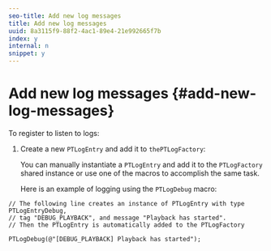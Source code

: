 ```yaml
---
seo-title: Add new log messages
title: Add new log messages
uuid: 8a3115f9-88f2-4ac1-89e4-21e992665f7b
index: y
internal: n
snippet: y
---
```


# Add new log messages {#add-new-log-messages}

 To register to listen to logs: 
1. Create a new `PTLogEntry` and add it to `thePTLogFactory`:

   You can manually instantiate a `PTLogEntry` and add it to the `PTLogFactory` shared instance or use one of the macros to accomplish the same task.

   Here is an example of logging using the `PTLogDebug` macro:

<a id="example_F014436E1686468F941F4EBD1A21B18E"></a>

```
// The following line creates an instance of PTLogEntry with type PTLogEntryDebug, 
// tag "DEBUG_PLAYBACK", and message "Playback has started". 
// Then the PTLogEntry is automatically added to the PTLogFactory  
 
PTLogDebug(@"[DEBUG_PLAYBACK] Playback has started");
```